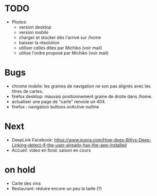 # TODO
- Photos:
    - version desktop
    - version mobile
    - charger et stocker dès l'arrivé sur /home
    - baisser la résolution
    - utiliser celles dites par Michiko (voir mail)
    - utilise l'ordre proposé par Michiko (voir mail)

# Bugs
- chrome mobile: les graines de navigation ne son pas alignés avec les titres de cartes.
- firefox desktop: mauvais positionnement graine de droite dans /home.
- actualiser une page de "carte" renvoie un 404.
- firefox : navigation buttons onActive outline

# Next
- DeepLink Facebook: https://www.quora.com/How-does-Bitlys-Deep-Linking-detect-if-the-user-already-has-the-app-installed
- Accueil: video en fond: saison en cours
  
# on hold
- Carte des vins
- Restaurant: réduire encore un peu la taille (?)